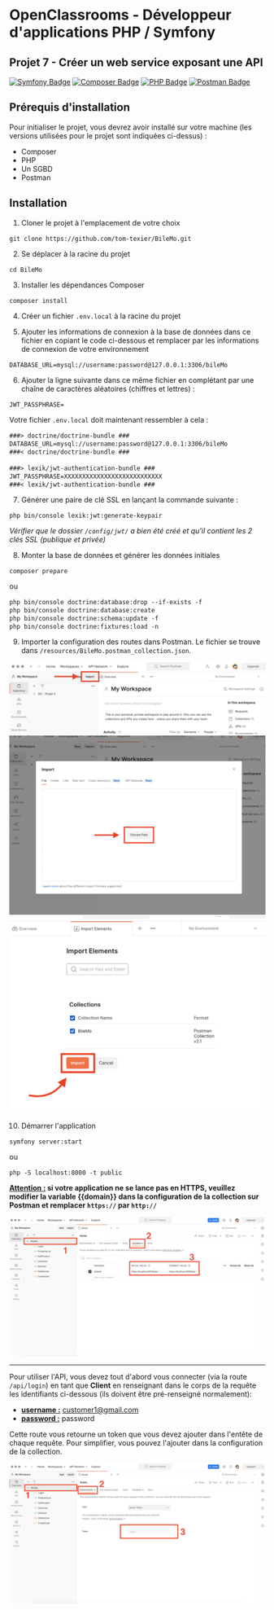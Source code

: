 # OpenClassrooms - Développeur d'applications PHP / Symfony
## Projet 7 - Créer un web service exposant une API

[![Symfony Badge](https://img.shields.io/badge/Symfony-5.4-000000?style=flat-square&logo=symfony&logoColor=white/)](https://symfony.com/)
[![Composer Badge](https://img.shields.io/badge/Composer-2.4-6c3e22?style=flat-square&logo=composer&logoColor=white/)](https://getcomposer.org/)
[![PHP Badge](https://img.shields.io/badge/PHP-7.4-7a86b8?style=flat-square&logo=php&logoColor=white/)](https://www.php.net/)
[![Postman Badge](https://img.shields.io/badge/Postman-10.10.6-FF6C37?style=flat-square&logo=Postman&logoColor=white/)](https://www.postman.com/)

## Prérequis d'installation

Pour initialiser le projet, vous devrez avoir installé sur votre machine (les versions utilisées pour le projet sont indiquées ci-dessus) :
- Composer
- PHP
- Un SGBD
- Postman

## Installation

1. Cloner le projet à l'emplacement de votre choix
```shell
git clone https://github.com/tom-texier/BileMo.git
```

2. Se déplacer à la racine du projet
```shell
cd BileMo
```

3. Installer les dépendances Composer
```shell
composer install
```

4. Créer un fichier `.env.local` à la racine du projet

5. Ajouter les informations de connexion à la base de données dans ce fichier en copiant le code ci-dessous et remplacer par les informations de connexion de votre environnement
```dotenv
DATABASE_URL=mysql://username:password@127.0.0.1:3306/bileMo
```

6. Ajouter la ligne suivante dans ce même fichier en complétant par une chaîne de caractères aléatoires (chiffres et lettres) :
```dotenv
JWT_PASSPHRASE=
```

Votre fichier `.env.local` doit maintenant ressembler à cela :
```dotenv
###> doctrine/doctrine-bundle ###
DATABASE_URL=mysql://username:password@127.0.0.1:3306/bileMo
###< doctrine/doctrine-bundle ###

###> lexik/jwt-authentication-bundle ###
JWT_PASSPHRASE=XXXXXXXXXXXXXXXXXXXXXXXXXXX
###< lexik/jwt-authentication-bundle ###
```

7. Générer une paire de clé SSL en lançant la commande suivante :
```shell
php bin/console lexik:jwt:generate-keypair
```
*Vérifier que le dossier `/config/jwt/` a bien été créé et qu'il contient les 2 clés SSL (publique et privée)*

8. Monter la base de données et générer les données initiales
```shell
composer prepare
```
ou
```shell
php bin/console doctrine:database:drop --if-exists -f
php bin/console doctrine:database:create
php bin/console doctrine:schema:update -f
php bin/console doctrine:fixtures:load -n
```

9. Importer la configuration des routes dans Postman. Le fichier se trouve dans `/resources/BileMo.postman_collection.json`.

![Import 1](./resources/images/postman_1.png)
![Import 2](./resources/images/postman_2.png)
![Import 3](./resources/images/postman_3.png)


10. Démarrer l'application
```shell
symfony server:start
```
ou
```shell
php -S localhost:8000 -t public
```
**<u>Attention :</u> si votre application ne se lance pas en HTTPS, veuillez modifier la variable {{domain}} dans la configuration de la collection sur Postman et remplacer `https://` par `http://`**

![Variable Domain](./resources/images/postman_variable_domain.png)

---

Pour utiliser l'API, vous devez tout d'abord vous connecter (via la route `/api/login`) en tant que **Client** en renseignant dans le corps de la requête les identifiants ci-dessous (ils doivent être pré-renseigné normalement):
- <u>**username :**</u> customer1@gmail.com
- <u>**password :**</u> password

Cette route vous retourne un token que vous devez ajouter dans l'entête de chaque requête. Pour simplifier, vous pouvez l'ajouter dans la configuration de la collection.

![Authorization Bearer Token](./resources/images/postman_token.png)

